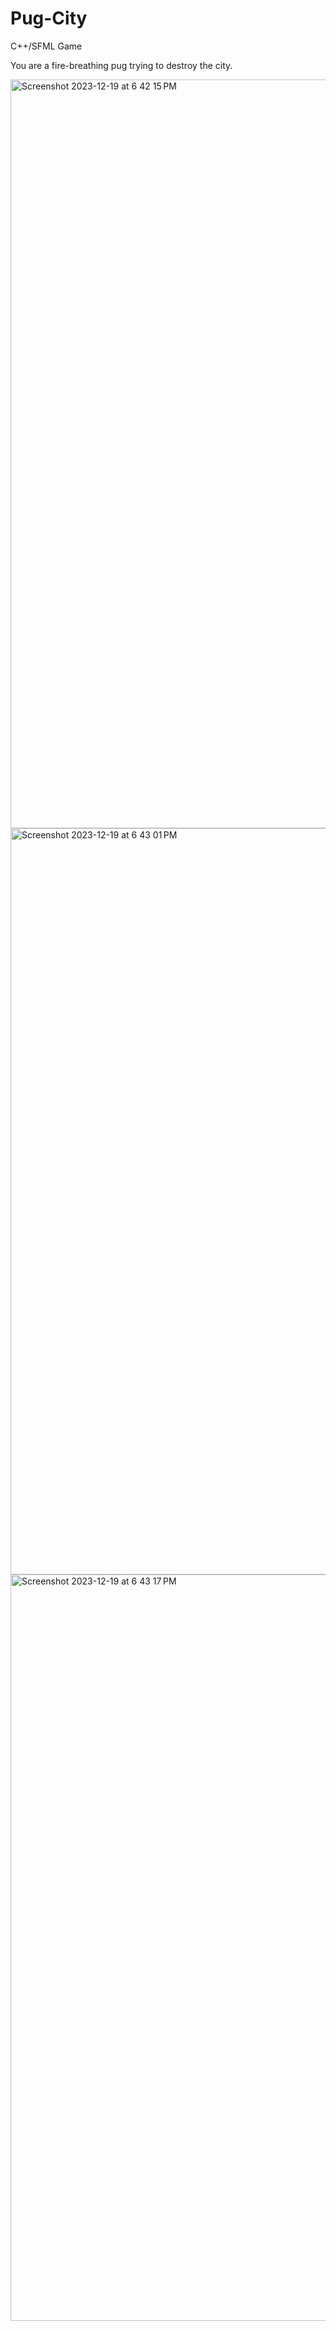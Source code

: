 # Pug-City
C++/SFML Game

You are a fire-breathing pug trying to destroy the city.

<img width="1198" alt="Screenshot 2023-12-19 at 6 42 15 PM" src="https://github.com/RobertMShort/Pug-City/assets/134110968/5c882270-f681-49ce-a23c-369bcc01a1ba">
<br/>
<img width="1194" alt="Screenshot 2023-12-19 at 6 43 01 PM" src="https://github.com/RobertMShort/Pug-City/assets/134110968/cf1af912-f9b6-4779-83ac-895cf84b25ab">
<br/>
<img width="1194" alt="Screenshot 2023-12-19 at 6 43 17 PM" src="https://github.com/RobertMShort/Pug-City/assets/134110968/b3c65d63-a1ac-449c-a54e-6ba3a0d9e30b">


